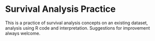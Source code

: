 # Survival Analysis Practice
This is a practice of survival analysis concepts on an existing dataset, analysis using R code and interpretation. Suggestions for improvement always welcome. 
